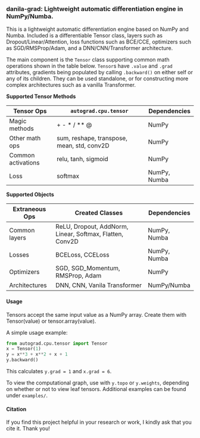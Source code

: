 
### danila-grad: Lightweight automatic differentiation engine in NumPy/Numba.

This is a lightweight automatic differentiation engine based on NumPy and Numba. Included is a differentiable Tensor class, layers such as Dropout/Linear/Attention, loss functions such as BCE/CCE, optimizers such as SGD/RMSProp/Adam, and a DNN/CNN/Transformer architecture.

The main component is the `Tensor` class supporting common math operations shown in the table below. `Tensor`s have `.value` and `.grad` attributes, gradients being populated by calling `.backward()` on either self or any of its children. They can be used standalone, or for constructing more complex architectures such as a vanilla Transformer.

**Supported Tensor Methods**

| Tensor Ops       | `autograd.cpu.tensor`                      | Dependencies |
| ---------------  | -------------                              | ------------ |
| Magic methods    |  + - * / ** @                              | NumPy        |
| Other math ops   | sum, reshape, transpose, mean, std, conv2D | NumPy        |
| Common activations | relu, tanh, sigmoid                      | NumPy        |
| Loss              | softmax                                   | NumPy, Numba  |

**Supported Objects**

| Extraneous Ops   | Created Classes                                            | Dependencies |
| ---------------  | -------------                                              | ------------ |
| Common layers    |  ReLU, Dropout, AddNorm, Linear, Softmax, Flatten, Conv2D  | NumPy, Numba |
| Losses           | BCELoss, CCELoss                                           | NumPy, Numba |
| Optimizers       | SGD, SGD_Momentum, RMSProp, Adam                           | NumPy        |
| Architectures    | DNN, CNN, Vanila Transformer                               | NumPy/Numba  |


#### Usage

Tensors accept the same input value as a NumPy array. Create them with Tensor(value) or tensor.array(value).

A simple usage example:

```python
from autograd.cpu.tensor import Tensor
x = Tensor(1)
y = x**3 + x**2 + x + 1
y.backward()
```

This calculates `y.grad = 1` and `x.grad = 6`.

To view the computational graph, use with `y.topo` or `y.weights`, depending on whether or not to view leaf tensors.
Additional examples can be found under `examples/`.

#### Citation

If you find this project helpful in your research or work, I kindly ask that you cite it. Thank you!
